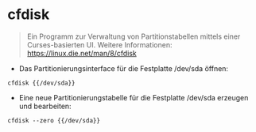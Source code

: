 # cfdisk

> Ein Programm zur Verwaltung von Partitionstabellen mittels einer Curses-basierten UI.
> Weitere Informationen: <https://linux.die.net/man/8/cfdisk>

- Das Partitionierungsinterface für die Festplatte /dev/sda öffnen:

`cfdisk {{/dev/sda}}`

- Eine neue Partitionierungstabelle für die Festplatte /dev/sda erzeugen und bearbeiten:

`cfdisk --zero {{/dev/sda}}`
